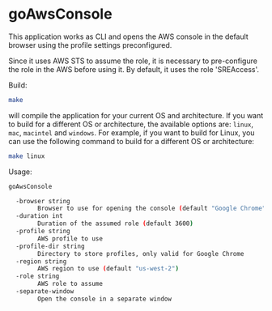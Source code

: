 # goAwsConsole

This application works as CLI and opens the AWS console in the default browser using the profile settings preconfigured.

Since it uses AWS STS to assume the role, it is necessary to pre-configure the role in the AWS before using it. By default, it uses the role 'SREAccess'. 


Build:
```bash
make
```
will compile the application for your current OS and architecture. If you want to build for a different OS or architecture, the available options are: `linux`, `mac`, `macintel` and `windows`. For example, if you want to build for Linux, you can use the following command to build for a different OS or architecture:

```bash
make linux
```


Usage:
```bash
goAwsConsole

  -browser string
        Browser to use for opening the console (default "Google Chrome")
  -duration int
        Duration of the assumed role (default 3600)
  -profile string
        AWS profile to use
  -profile-dir string
        Directory to store profiles, only valid for Google Chrome
  -region string
        AWS region to use (default "us-west-2")
  -role string
        AWS role to assume
  -separate-window
        Open the console in a separate window
```

